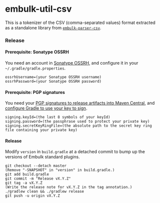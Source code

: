 embulk-util-csv
================

This is a tokenizer of the CSV (comma-separated values) format extracted as a standalone library from [`embulk-parser-csv`](https://github.com/embulk/embulk-standards).

### Release

#### Prerequisite: Sonatype OSSRH

You need an account in [Sonatype OSSRH](https://central.sonatype.org/pages/ossrh-guide.html), and configure it in your `~/.gradle/gradle.properties`.

```
ossrhUsername=(your Sonatype OSSRH username)
ossrhPassword=(your Sonatype OSSRH password)
```

#### Prerequisite: PGP signatures

You need your [PGP signatures to release artifacts into Maven Central](https://central.sonatype.org/pages/working-with-pgp-signatures.html), and [configure Gradle to use your key to sign](https://docs.gradle.org/current/userguide/signing_plugin.html).

```
signing.keyId=(the last 8 symbols of your keyId)
signing.password=(the passphrase used to protect your private key)
signing.secretKeyRingFile=(the absolute path to the secret key ring file containing your private key)
```

#### Release

Modify `version` in `build.gradle` at a detached commit to bump up the versions of Embulk standard plugins.

```
git checkout --detach master
(Remove "-SNAPSHOT" in "version" in build.gradle.)
git add build.gradle
git commit -m "Release vX.Y.Z"
git tag -a vX.Y.Z
(Write the release note for vX.Y.Z in the tag annotation.)
./gradlew clean && ./gradlew release
git push -u origin vX.Y.Z
```
